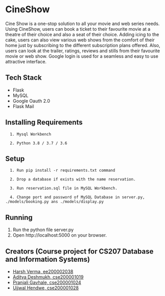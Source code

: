 # CineShow

Cine Show is a one-stop solution to all your movie and web series needs. Using CineShow, users can book a ticket to their favourite movie at a theatre of their choice and also a seat of their choice. Adding icing to the cake, users can also view various web shows from the comfort of their home just by subscribing to the different subscription plans offered. Also, users can look at the trailer, ratings, reviews and stills from their favourite movie or web show. Google login is used for a seamless and easy to use attractive interface.

## Tech Stack

- Flask
- MySQL
- Google Oauth 2.0
- Flask Mail
  
 ## Installing Requirements  
      1. Mysql Workbench
      
      2. Python 3.8 / 3.7 / 3.6 
      
 ## Setup 
      1. Run pip install -r requirements.txt command
      
      2. Drop a database if exists with the name reservation.
      
      3. Run reservation.sql file in MySQL Workbench.
      
      4. Change port and password of MySQL Database in server.py, ./models/booking.py ans ./models/display.py
      
## Running

1. Run the python file server.py
2. Open http://localhost:5000 on your browser.
  
## Creators (Course project for CS207 Database and Information Systems)

- [Harsh Verma, ee200002038](https://github.com/v-harsh-18)
- [Aditya Deshmukh, cse200001019](https://github.com/adideshmukh104)
- [Pranjali Gavhale, cse200001024](https://github.com/pranju141)
- [Ujjwal Hendwe, cse200001028](https://github.com/ujjwalhendwe)

